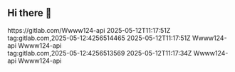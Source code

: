 ## Hi there 👋

<!--

**Here are some ideas to get you started:**

🙋‍♀️ A short introduction - what is your organization all about?
🌈 Contribution guidelines - how can the community get involved?
👩‍💻 Useful resources - where can the community find your docs? Is there anything else the community should know?
🍿 Fun facts - what does your team eat for breakfast?
🧙 Remember, you can do mighty things with the power of [Markdown](https://docs.github.com/github/writing-on-github/getting-started-with-writing-and-formatting-on-github/basic-writing-and-formatting-syntax)
-->
<?xml version="1.0" encoding="UTF-8"?>
<feed xmlns="http://www.w3.org/2005/Atom" xmlns:media="http://search.yahoo.com/mrss/">
<title>Wwww124-api activity</title>
<link href="https://gitlab.com/Wwww124-api.atom" rel="self" type="application/atom+xml"/>
<link href="https://gitlab.com/Wwww124-api" rel="alternate" type="text/html"/>
<id>https://gitlab.com/Wwww124-api</id>
<updated>2025-05-12T11:17:51Z</updated>
<entry>
  <id>tag:gitlab.com,2025-05-12:4256514465</id>
  <link href="https://gitlab.com/Wwww124-api/maybe"/>
  <title>Wwww124-api imported project Wwww124-api / maybe</title>
  <updated>2025-05-12T11:17:51Z</updated>
  <media:thumbnail width="40" height="40" url="https://gitlab.com/uploads/-/system/user/avatar/26736103/avatar.png"/>
  <author>
    <username>Wwww124-api</username>
    <name>Wwww124-api</name>
    <email></email>
  </author>
  <summary type="xhtml">
  </summary>
</entry>
<entry>
  <id>tag:gitlab.com,2025-05-12:4256513569</id>
  <link href="https://gitlab.com/Wwww124-api/SiliconValley"/>
  <title>Wwww124-api imported project Wwww124-api / SiliconValley</title>
  <updated>2025-05-12T11:17:34Z</updated>
  <media:thumbnail width="40" height="40" url="https://gitlab.com/uploads/-/system/user/avatar/26736103/avatar.png"/>
  <author>
    <username>Wwww124-api</username>
    <name>Wwww124-api</name>
    <email></email>
  </author>
  <summary type="xhtml">
  </summary>
</entry>
</feed>
